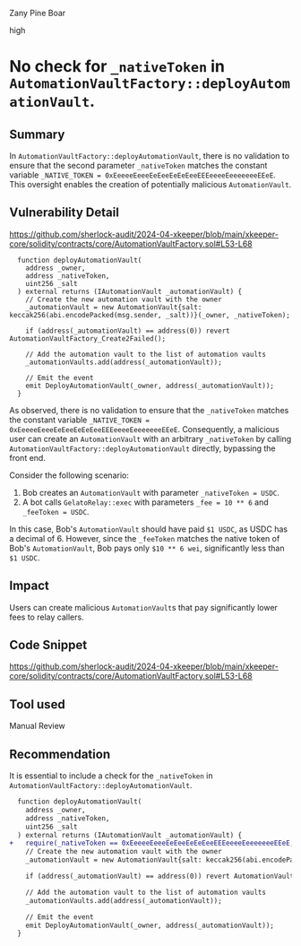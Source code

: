 Zany Pine Boar

high

# No check for `_nativeToken` in `AutomationVaultFactory::deployAutomationVault`.

## Summary

In `AutomationVaultFactory::deployAutomationVault`, there is no validation to ensure that the second parameter `_nativeToken` matches the constant variable `_NATIVE_TOKEN = 0xEeeeeEeeeEeEeeEeEeEeeEEEeeeeEeeeeeeeEEeE`. This oversight enables the creation of potentially malicious `AutomationVault`.

## Vulnerability Detail

https://github.com/sherlock-audit/2024-04-xkeeper/blob/main/xkeeper-core/solidity/contracts/core/AutomationVaultFactory.sol#L53-L68

```solidity
  function deployAutomationVault(
    address _owner,
    address _nativeToken,
    uint256 _salt
  ) external returns (IAutomationVault _automationVault) {
    // Create the new automation vault with the owner
    _automationVault = new AutomationVault{salt: keccak256(abi.encodePacked(msg.sender, _salt))}(_owner, _nativeToken);

    if (address(_automationVault) == address(0)) revert AutomationVaultFactory_Create2Failed();

    // Add the automation vault to the list of automation vaults
    _automationVaults.add(address(_automationVault));

    // Emit the event
    emit DeployAutomationVault(_owner, address(_automationVault));
  }
```

As observed, there is no validation to ensure that the `_nativeToken` matches the constant variable `_NATIVE_TOKEN = 0xEeeeeEeeeEeEeeEeEeEeeEEEeeeeEeeeeeeeEEeE`. Consequently, a malicious user can create an `AutomationVault` with an arbitrary `_nativeToken` by calling `AutomationVaultFactory::deployAutomationVault` directly, bypassing the front end.

Consider the following scenario:
1. Bob creates an `AutomationVault` with parameter `_nativeToken = USDC`.
2. A bot calls `GelatoRelay::exec` with parameters `_fee = 10 ** 6` and `_feeToken = USDC`.

In this case, Bob's `AutomationVault` should have paid `$1 USDC`, as USDC has a decimal of 6. However, since the `_feeToken` matches the native token of Bob's `AutomationVault`, Bob pays only `$10 ** 6 wei`, significantly less than `$1 USDC`.

## Impact

Users can create malicious `AutomationVault`s that pay significantly lower fees to relay callers.

## Code Snippet

https://github.com/sherlock-audit/2024-04-xkeeper/blob/main/xkeeper-core/solidity/contracts/core/AutomationVaultFactory.sol#L53-L68

## Tool used

Manual Review

## Recommendation

It is essential to include a check for the `_nativeToken` in `AutomationVaultFactory::deployAutomationVault`.

```diff
  function deployAutomationVault(
    address _owner,
    address _nativeToken,
    uint256 _salt
  ) external returns (IAutomationVault _automationVault) {
+   require(_nativeToken == 0xEeeeeEeeeEeEeeEeEeEeeEEEeeeeEeeeeeeeEEeE, "Wrong native token address");
    // Create the new automation vault with the owner
    _automationVault = new AutomationVault{salt: keccak256(abi.encodePacked(msg.sender, _salt))}(_owner, _nativeToken);

    if (address(_automationVault) == address(0)) revert AutomationVaultFactory_Create2Failed();

    // Add the automation vault to the list of automation vaults
    _automationVaults.add(address(_automationVault));

    // Emit the event
    emit DeployAutomationVault(_owner, address(_automationVault));
  }
```
